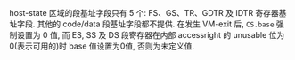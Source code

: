 
host-state 区域的段基址字段只有 5 个: FS、GS、TR、GDTR 及 IDTR 寄存器基址字段. 其他的 code/data 段基址字段都不提供. 在发生 VM-exit 后, `CS.base` 强制设置为 0 值, 而 ES, SS 及 DS 段寄存器在内部 accessright 的 unusable 位为 0(表示可用的)时 base 值设置为0值, 否则为未定义值.